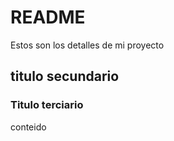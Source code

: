 # README

Estos son los detalles de mi proyecto

## titulo secundario

### Titulo terciario
conteido
